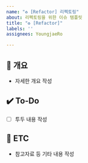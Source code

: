 ```yaml
---
name: "♻️ [Refactor] 리펙토링"
about: 리펙토링을 위한 이슈 템플릿
title: "♻️ [Refactor]"
labels: ''
assignees: YoungjaeRo

---
```


## 📝 개요
- 자세한 개요 작성

## ✔️ To-Do
- [ ] 투두 내용 작성

## 👀 ETC
- 참고자료 등 기타 내용 작성
